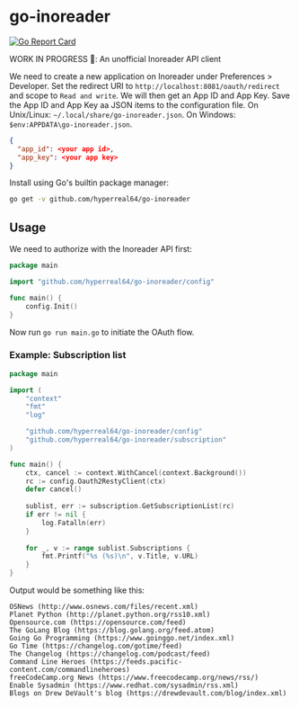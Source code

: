 # go-inoreader
[![Go Report Card](https://goreportcard.com/badge/github.com/hyperreal64/go-inoreader)](https://goreportcard.com/report/github.com/hyperreal64/go-inoreader)

WORK IN PROGRESS 🚧: An unofficial Inoreader API client

We need to create a new application on Inoreader under Preferences > Developer. Set the redirect URI to `http://localhost:8081/oauth/redirect` and scope to `Read and write`. We will then get an App ID and App Key. Save the App ID and App Key aa JSON items to the configuration file. On Unix/Linux: `~/.local/share/go-inoreader.json`. On Windows: `$env:APPDATA\go-inoreader.json`.

```json
{
  "app_id": <your app id>,
  "app_key": <your app key>
}
```

Install using Go's builtin package manager:
```bash
go get -v github.com/hyperreal64/go-inoreader
```

## Usage

We need to authorize with the Inoreader API first:
```go
package main

import "github.com/hyperreal64/go-inoreader/config"

func main() {
  	config.Init()
}
```

Now run `go run main.go` to initiate the OAuth flow.

### Example: Subscription list

```go
package main

import (
	"context"
	"fmt"
	"log"

	"github.com/hyperreal64/go-inoreader/config"
	"github.com/hyperreal64/go-inoreader/subscription"
)

func main() {
	ctx, cancel := context.WithCancel(context.Background())
	rc := config.Oauth2RestyClient(ctx)
	defer cancel()
	
	sublist, err := subscription.GetSubscriptionList(rc)
	if err != nil {
		log.Fatalln(err)
	}
	
	for _, v := range sublist.Subscriptions {
		fmt.Printf("%s (%s)\n", v.Title, v.URL)
	}
}
```

Output would be something like this:
```
OSNews (http://www.osnews.com/files/recent.xml)
Planet Python (http://planet.python.org/rss10.xml)
Opensource.com (https://opensource.com/feed)
The GoLang Blog (https://blog.golang.org/feed.atom)
Going Go Programming (https://www.goinggo.net/index.xml)
Go Time (https://changelog.com/gotime/feed)
The Changelog (https://changelog.com/podcast/feed)
Command Line Heroes (https://feeds.pacific-content.com/commandlineheroes)
freeCodeCamp.org News (https://www.freecodecamp.org/news/rss/)
Enable Sysadmin (https://www.redhat.com/sysadmin/rss.xml)
Blogs on Drew DeVault's blog (https://drewdevault.com/blog/index.xml)
```
